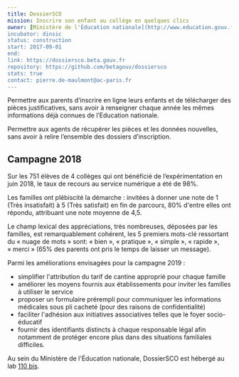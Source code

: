 ```yaml
---
title: DossierSCO
mission: Inscrire son enfant au collège en quelques clics
owner: [Ministère de l'Éducation nationale](http://www.education.gouv.fr/110bislab/pid37871/bienvenue-au-110-bis-le-lab-d-innovation-de-l-education-nationale.html)
incubator: dinsic
status: construction
start: 2017-09-01
end:
link: https://dossiersco.beta.gouv.fr
repository: https://github.com/betagouv/dossiersco
stats: true
contact: pierre.de-maulmont@ac-paris.fr
---
```


Permettre aux parents d’inscrire en ligne leurs enfants et de télécharger des pièces justificatives, sans avoir à renseigner chaque année les mêmes informations déjà connues de l’Education nationale.

Permettre aux agents de récupérer les pièces et les données nouvelles, sans avoir à relire l’ensemble des dossiers d’inscription.


## Campagne 2018

Sur les 751 élèves de 4 collèges qui ont bénéficié de l’expérimentation en juin 2018, le taux de recours au service numérique a été de 98%.

Les familles ont plébiscité la démarche : invitées à donner une note de 1 (Très insatisfait) à 5 (Très satisfait) en fin de parcours, 80% d'entre elles ont répondu, attribuant une note moyenne de 4,5.

Le champ lexical des appréciations, très nombreuses, déposées par les familles, est remarquablement cohérent, les 5 premiers mots-clé ressortant du « nuage de mots » sont: « bien », « pratique », « simple », « rapide », « merci » (65% des parents ont pris le temps de laisser un message).

Parmi les améliorations envisagées pour la campagne 2019 :
- simplifier l'attribution du tarif de cantine approprié pour chaque famille
- améliorer les moyens fournis aux établissements pour inviter les familles à utiliser le service
- proposer un formulaire prérempli pour communiquer les informations médicales sous pli cacheté (pour des raisons de confidentialité)
- faciliter l'adhésion aux initiatives associatives telles que le foyer socio-éducatif
- fournir des identifiants distincts à chaque responsable légal afin notamment de protéger encore plus dans des situations familiales difficiles.

Au sein du Ministère de l'Éducation nationale, DossierSCO est hébergé au lab [110 bis](http://www.education.gouv.fr/110bislab/pid37871/bienvenue-au-110-bis-le-lab-d-innovation-de-l-education-nationale.html).
